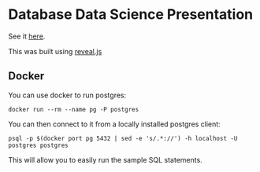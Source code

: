 # Database Data Science Presentation

See it [here](https://matthewfranglen.github.io/database-science-presentation/).

This was built using [reveal.js](https://github.com/hakimel/reveal.js)

## Docker

You can use docker to run postgres:

```
docker run --rm --name pg -P postgres
```

You can then connect to it from a locally installed postgres client:

```
psql -p $(docker port pg 5432 | sed -e 's/.*://') -h localhost -U postgres postgres
```

This will allow you to easily run the sample SQL statements.
